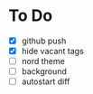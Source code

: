 # To Do

- [x] github push
- [X] hide vacant tags
- [ ] nord theme
- [ ] background
- [ ] autostart diff
